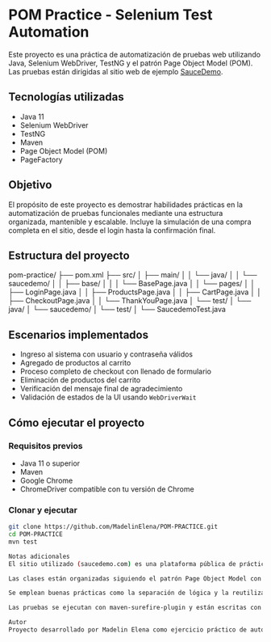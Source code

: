 # POM Practice - Selenium Test Automation

Este proyecto es una práctica de automatización de pruebas web utilizando Java, Selenium WebDriver, TestNG y el patrón Page Object Model (POM). Las pruebas están dirigidas al sitio web de ejemplo [SauceDemo](https://www.saucedemo.com/).

## Tecnologías utilizadas

- Java 11
- Selenium WebDriver
- TestNG
- Maven
- Page Object Model (POM)
- PageFactory

## Objetivo

El propósito de este proyecto es demostrar habilidades prácticas en la automatización de pruebas funcionales mediante una estructura organizada, mantenible y escalable. Incluye la simulación de una compra completa en el sitio, desde el login hasta la confirmación final.

## Estructura del proyecto

pom-practice/
├── pom.xml
├── src/
│ ├── main/
│ │ └── java/
│ │ └── saucedemo/
│ │ ├── base/
│ │ │ └── BasePage.java
│ │ └── pages/
│ │ ├── LoginPage.java
│ │ ├── ProductsPage.java
│ │ ├── CartPage.java
│ │ ├── CheckoutPage.java
│ │ └── ThankYouPage.java
│ └── test/
│ └── java/
│ └── saucedemo/
│ └── test/
│ └── SaucedemoTest.java


## Escenarios implementados

- Ingreso al sistema con usuario y contraseña válidos
- Agregado de productos al carrito
- Proceso completo de checkout con llenado de formulario
- Eliminación de productos del carrito
- Verificación del mensaje final de agradecimiento
- Validación de estados de la UI usando `WebDriverWait`

## Cómo ejecutar el proyecto

### Requisitos previos

- Java 11 o superior
- Maven
- Google Chrome
- ChromeDriver compatible con tu versión de Chrome

### Clonar y ejecutar

```bash
git clone https://github.com/MadelinElena/POM-PRACTICE.git
cd POM-PRACTICE
mvn test

Notas adicionales
El sitio utilizado (saucedemo.com) es una plataforma pública de práctica para automatización.

Las clases están organizadas siguiendo el patrón Page Object Model con PageFactory.

Se emplean buenas prácticas como la separación de lógica y la reutilización de código.

Las pruebas se ejecutan con maven-surefire-plugin y están escritas con TestNG.

Autor
Proyecto desarrollado por Madelin Elena como ejercicio práctico de automatización con Selenium y Java.
